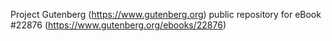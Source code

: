 Project Gutenberg (https://www.gutenberg.org) public repository for eBook #22876 (https://www.gutenberg.org/ebooks/22876)
